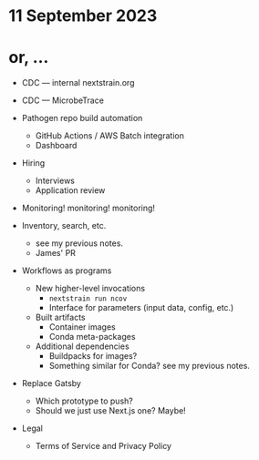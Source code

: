 # 11 September 2023
# or, …

- CDC — internal nextstrain.org
- CDC — MicrobeTrace
- Pathogen repo build automation
  - GitHub Actions / AWS Batch integration
  - Dashboard
- Hiring
  - Interviews
  - Application review


- Monitoring! monitoring! monitoring!

- Inventory, search, etc.
  - see my previous notes.
  - James' PR

- Workflows as programs
  - New higher-level invocations
    - `nextstrain run ncov`
    - Interface for parameters (input data, config, etc.)
  - Built artifacts
    - Container images
    - Conda meta-packages
  - Additional dependencies
    - Buildpacks for images?
    - Something similar for Conda?  see my previous notes.

- Replace Gatsby
  - Which prototype to push?
  - Should we just use Next.js one? Maybe!

- Legal
  - Terms of Service and Privacy Policy
